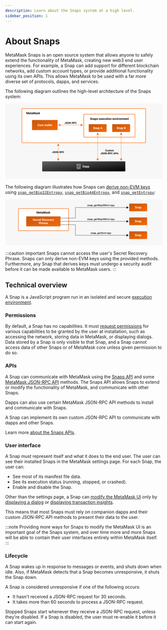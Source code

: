 ```yaml
---
description: Learn about the Snaps system at a high level.
sidebar_position: 1
---
```


# About Snaps

MetaMask Snaps is an open source system that allows anyone to safely extend the functionality of
MetaMask, creating new web3 end user experiences.
For example, a Snap can add support for different blockchain networks, add custom account types, or
provide additional functionality using its own APIs.
This allows MetaMask to be used with a far more diverse set of protocols, dapps, and services.

The following diagram outlines the high-level architecture of the Snaps system:

![Snaps architecture diagram](../../assets/snaps-architecture.png)

The following diagram illustrates how Snaps can [derive non-EVM keys](../../features/non-evm-networks.md) using
[`snap_getBip32Entropy`](../../reference/snaps-api.md#snap_getbip32entropy),
[`snap_getBip44Entropy`](../../reference/snaps-api.md#snap_getbip44entropy), and
[`snap_getEntropy`](../../reference/snaps-api.md#snap_getentropy):

![Snaps get entropy diagram](../../assets/snaps-getentropy.png)

:::caution important
Snaps cannot access the user's Secret Recovery Phrase.
Snaps can only derive non-EVM keys using the provided methods.
Furthermore, any Snap that derives keys must undergo a security audit before it can be made
available to MetaMask users.
:::

## Technical overview

A Snap is a JavaScript program run in an isolated and secure [execution environment](execution-environment.md).

### Permissions

By default, a Snap has no capabilities.
It must [request permissions](../../how-to/request-permissions.md) for various capabilities to be
granted by the user at installation, such as accessing the network, storing data in MetaMask, or
displaying dialogs.
Data stored by a Snap is only visible to that Snap, and a Snap cannot access data of other Snaps or
of MetaMask core unless given permission to do so.

### APIs

A Snap can communicate with MetaMask using the [Snaps API](../../reference/snaps-api.md) and some
[MetaMask JSON-RPC API](/wallet/reference/json-rpc-api) methods.
The Snaps API allows Snaps to extend or modify the functionality of MetaMask, and communicate with
other Snaps.

Dapps can also use certain MetaMask JSON-RPC API methods to install and communicate with Snaps.

A Snap can implement its own custom JSON-RPC API to communicate with dapps and other Snaps.

Learn more [about the Snaps APIs](apis.md).

### User interface

A Snap must represent itself and what it does to the end user.
The user can see their installed Snaps in the MetaMask settings page.
For each Snap, the user can:

- See most of its manifest file data.
- See its execution status (running, stopped, or crashed).
- Enable and disable the Snap.

Other than the settings page, a Snap can [modify the MetaMask UI](../../features/custom-ui.md) only
by [displaying a dialog](../../reference/snaps-api.md#snap_dialog) or
[displaying transaction insights](../../reference/entry-points.md#ontransaction).

This means that most Snaps must rely on companion dapps and their custom JSON-RPC API methods to
present their data to the user.

:::note
Providing more ways for Snaps to modify the MetaMask UI is an important goal of the Snaps system,
and over time more and more Snaps will be able to contain their user interfaces entirely within
MetaMask itself.
:::

### Lifecycle

A Snap wakes up in response to messages or events, and shuts down when idle.
Also, if MetaMask detects that a Snap becomes unresponsive, it shuts the Snap down.

A Snap is considered unresponsive if one of the following occurs:

- It hasn't received a JSON-RPC request for 30 seconds.
- It takes more than 60 seconds to process a JSON-RPC request.

Stopped Snaps start whenever they receive a JSON-RPC request, unless they're disabled.
If a Snap is disabled, the user must re-enable it before it can start again.
